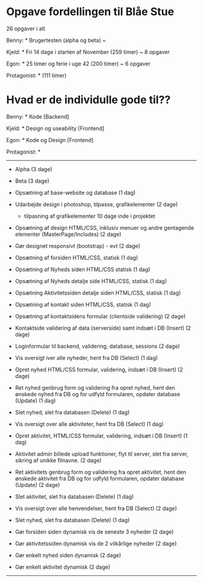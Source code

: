 # Opgave fordellingen til Blåe Stue

26 opgaver i alt

Benny: 
    * Brugertesten (alpha og beta) ~ 
    
Kjeld:
    * Fri 14 dage i starten af November (259 timer) ~ 8 opgaver
    
Egon: 
    * 25 timer og ferie i uge 42 (200 timer) ~ 6 opgaver 
    
Protagonist: 
    * (111 timer)
    
# Hvad er de individulle gode til??

Benny: 
    * Kode [Backend]
    
Kjeld:
     * Design og useability [Frontend]
    
Egon: 
     * Kode og Design [Frontend]
    
Protagonist: 
    * 
    
    
---
* Alpha (3 dage)

* Beta (3 dage)

* Opsætning af base-website og database (1 dag)


* Udarbejde design i photoshop, tilpasse, grafikelementer (2 dage)
    * tilpasning af grafikelementer 10 dage inde i projektet


* Opsætning af design HTML/CSS, inklusiv menuer og andre gentagende elementer (MasterPage/Includes) (2 dage)


* Gør designet responsivt (bootstrap) - evt (2 dage)


* Opsætning af forsiden HTML/CSS, statisk (1 dag)


* Opsætning af Nyheds siden HTML/CSS statisk (1 dag)


* Opsætning af Nyheds detalje side HTML/CSS, statisk (1 dag)


* Opsætning Aktivitetssiden detalje siden HTML/CSS, statisk (1 dag)


* Opsætning af kontakt siden HTML/CSS, statisk (1 dag)


* Opsætning af kontaktsidens formular (clientside validering) (2 dage)


* Kontaktside validering af data (serverside) samt indsæt i DB (Insert) (2 dage)


* Loginformular til backend, validering, database, sessions (2 dage)


* Vis oversigt iver alle nyheder, hent fra DB (Select) (1 dag)


* Opret nyhed HTML/CSS formular, validering, indsæt i DB (Insert) (2 dage)


* Ret nyhed genbrug form og validering fra opret nyhed, hent den ønskede nyhed fra DB og for udfyld formularen, opdater database (Update) (1 dag)


* Slet nyhed, slet fra databasen (Delete) (1 dag)


* Vis oversigt over alle aktiviteter, hent fra DB (Select) (1 dag)


* Opret aktivitet, HTML/CSS formular, validering, indsæt i DB (Insert) (1 dag)


* Aktivitet admin billede upload funktioner, flyt til server, slet fra server, sikring af unikke filnavne. (2 dage)


* Ret aktivitets genbrug form og validering fra opret aktivitet, hent den ønskede aktivitet fra DB og for udfyld formularen, opdater database (Update) (2 dage)


* Slet aktivitet, slet fra databasen (Delete) (1 dag)


* Vis oversigt over alle henvendelser, hent fra DB (Select) (2 dage)


* Slet nyhed, slet fra databasen (Delete) (1 dag)


* Gør forsiden siden dynamisk vis de seneste 3 nyheder (2 dage)


* Gør aktivitetssiden dynamisk vis de 2 vilkårlige nyheder (2 dage)


* Gør enkelt nyhed siden dynamisk (2 dage)


* Gør enkelt aktivitet dynamisk (2 dage)
---